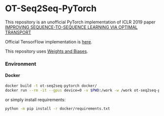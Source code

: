 # OT-Seq2Seq-PyTorch

This repository is an unofficial PyTorch implementation of ICLR 2019 paper [IMPROVING SEQUENCE-TO-SEQUENCE LEARNING
VIA OPTIMAL TRANSPORT](https://arxiv.org/pdf/1901.06283.pdf)

Official TensorFlow implementation is [here](https://github.com/LiqunChen0606/OT-Seq2Seq).

This repository uses [Weights and Biases](https://wandb.ai/site).

### Environment

#### Docker
```bash
docker build -t ot-seq2seq-pytorch docker/
docker run --rm -it --gpus device=0 -v $PWD:/work -w /work ot-seq2seq-pytorch bash
```
or simply install requirements:
```bash
python -m pip install -r docker/requirements.txt
```
